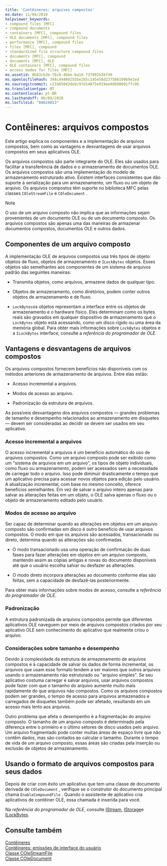```yaml
---
title: 'Contêineres: arquivos compostos'
ms.date: 11/04/2016
helpviewer_keywords:
- compound files [MFC]
- compound documents
- containers [MFC], compound files
- OLE documents [MFC], compound files
- performance [MFC], compound files
- files [MFC], compound
- standardized file structure compound files
- documents [MFC], compound
- documents [MFC], OLE
- OLE containers [MFC], compound files
- access modes for files [MFC]
ms.assetid: 8b83cb3e-76c8-4bbe-ba16-737092b36f49
ms.openlocfilehash: 344c444602555e2b5c145e58d237586199b9e1ed
ms.sourcegitcommit: c21b05042debc97d14875e019ee9d698691ffc0b
ms.translationtype: MT
ms.contentlocale: pt-BR
ms.lasthandoff: 06/09/2020
ms.locfileid: "84624813"
---
```

# <a name="containers-compound-files"></a>Contêineres: arquivos compostos

Este artigo explica os componentes e a implementação de arquivos compostos, bem como as vantagens e desvantagens de usar arquivos compostos em seus aplicativos OLE.

Os arquivos compostos são parte integrante do OLE. Eles são usados para facilitar a transferência de dados e o armazenamento de documentos OLE. Os arquivos compostos são uma implementação do modelo de armazenamento estruturado ativo. Existem interfaces consistentes que dão suporte à serialização para um armazenamento, um fluxo ou um objeto de arquivo. Os arquivos compostos têm suporte no biblioteca MFC pelas classes `COleStreamFile` e `COleDocument` .

> [!NOTE]
> O uso de um arquivo composto não implica que as informações sejam provenientes de um documento OLE ou de um documento composto. Os arquivos compostos são apenas uma das maneiras de armazenar documentos compostos, documentos OLE e outros dados.

## <a name="components-of-a-compound-file"></a><a name="_core_components_of_a_compound_file"></a>Componentes de um arquivo composto

A implementação OLE de arquivos compostos usa três tipos de objeto: objetos de fluxo, objetos de armazenamento e `ILockBytes` objetos. Esses objetos são semelhantes aos componentes de um sistema de arquivos padrão das seguintes maneiras:

- Transmita objetos, como arquivos, armazene dados de qualquer tipo.

- Objetos de armazenamento, como diretórios, podem conter outros objetos de armazenamento e de fluxo.

- `LockBytes`os objetos representam a interface entre os objetos de armazenamento e o hardware físico. Eles determinam como os bytes reais são gravados em qualquer dispositivo de armazenamento que o `LockBytes` objeto está acessando, como um disco rígido ou uma área da memória global. Para obter mais informações sobre `LockBytes` objetos e a `ILockBytes` interface, consulte a *referência do programador de OLE*.

## <a name="advantages-and-disadvantages-of-compound-files"></a><a name="_core_advantages_and_disadvantages_of_compound_files"></a>Vantagens e desvantagens de arquivos compostos

Os arquivos compostos fornecem benefícios não disponíveis com os métodos anteriores de armazenamento de arquivos. Entre elas estão:

- Acesso incremental a arquivos.

- Modos de acesso ao arquivo.

- Padronização da estrutura de arquivos.

As possíveis desvantagens dos arquivos compostos — grandes problemas de tamanho e desempenho relacionados ao armazenamento em disquetes — devem ser consideradas ao decidir se devem ser usados em seu aplicativo.

### <a name="incremental-access-to-files"></a><a name="_core_incremental_access_to_files"></a>Acesso incremental a arquivos

O acesso incremental a arquivos é um benefício automático do uso de arquivos compostos. Como um arquivo composto pode ser exibido como um "sistema de arquivos em um arquivo", os tipos de objeto individuais, como fluxo ou armazenamento, podem ser acessados sem a necessidade de carregar todo o arquivo. Isso pode diminuir drasticamente o tempo que um aplicativo precisa para acessar novos objetos para edição pelo usuário. A atualização incremental, com base no mesmo conceito, oferece benefícios semelhantes. Em vez de salvar o arquivo inteiro apenas para salvar as alterações feitas em um objeto, o OLE salva apenas o fluxo ou o objeto de armazenamento editado pelo usuário.

### <a name="file-access-modes"></a><a name="_core_file_access_modes"></a>Modos de acesso ao arquivo

Ser capaz de determinar quando as alterações em objetos em um arquivo composto são confirmadas em disco é outro benefício de usar arquivos compostos. O modo em que os arquivos são acessados, transacionado ou direto, determina quando as alterações são confirmadas.

- O modo transacionado usa uma operação de confirmação de duas fases para fazer alterações em objetos em um arquivo composto, mantendo assim as cópias antigas e novas do documento disponíveis até que o usuário escolha salvar ou desfazer as alterações.

- O modo direto incorpora alterações ao documento conforme elas são feitas, sem a capacidade de desfazê-las posteriormente.

Para obter mais informações sobre modos de acesso, consulte a *referência do programador de OLE*.

### <a name="standardization"></a><a name="_core_standardization"></a>Padronização

A estrutura padronizada de arquivos compostos permite que diferentes aplicativos OLE naveguem por meio de arquivos compostos criados por seu aplicativo OLE sem conhecimento do aplicativo que realmente criou o arquivo.

### <a name="size-and-performance-considerations"></a><a name="_core_size_and_performance_considerations"></a>Considerações sobre tamanho e desempenho

Devido à complexidade da estrutura de armazenamento de arquivos compostos e à capacidade de salvar os dados de forma incremental, os arquivos que usam esse formato tendem a ser maiores que outros arquivos usando o armazenamento não estruturado ou "arquivo simples". Se seu aplicativo costuma carregar e salvar arquivos, usar arquivos compostos pode fazer com que o tamanho do arquivo aumente muito mais rapidamente do que arquivos não compostos. Como os arquivos compostos podem ser grandes, o tempo de acesso para arquivos armazenados e carregados de disquetes também pode ser afetado, resultando em um acesso mais lento aos arquivos.

Outro problema que afeta o desempenho é a fragmentação do arquivo composto. O tamanho de um arquivo composto é determinado pela diferença entre o primeiro e o último setores de disco usados pelo arquivo. Um arquivo fragmentado pode conter muitas áreas de espaço livre que não contêm dados, mas são contados ao calcular o tamanho. Durante o tempo de vida de um arquivo composto, essas áreas são criadas pela inserção ou exclusão de objetos de armazenamento.

## <a name="using-compound-files-format-for-your-data"></a><a name="_core_using_compound_files_format_for_your_data"></a>Usando o formato de arquivos compostos para seus dados

Depois de criar com êxito um aplicativo que tem uma classe de documento derivada de `COleDocument` , verifique se o construtor do documento principal chama `EnableCompoundFile` . Quando o assistente de aplicativo cria aplicativos de contêiner OLE, essa chamada é inserida para você.

Na *referência do programador de OLE*, consulte [IStream](/windows/win32/api/objidl/nn-objidl-istream), [IStorage](/windows/win32/api/objidl/nn-objidl-istorage)e [ILockBytes](/windows/win32/api/objidl/nn-objidl-ilockbytes).

## <a name="see-also"></a>Consulte também

[Contêineres](containers.md)<br/>
[Contêineres: emissões de interface do usuário](containers-user-interface-issues.md)<br/>
[Classe COleStreamFile](reference/colestreamfile-class.md)<br/>
[Classe COleDocument](reference/coledocument-class.md)
